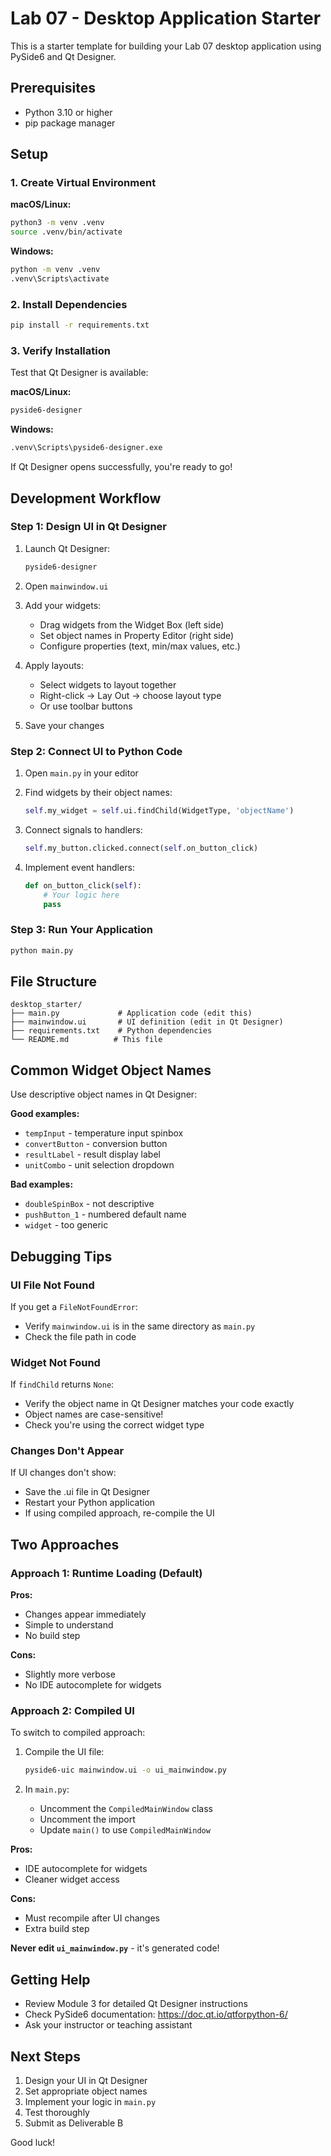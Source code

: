 # Lab 07 - Desktop Application Starter

This is a starter template for building your Lab 07 desktop application using PySide6 and Qt Designer.

## Prerequisites

- Python 3.10 or higher
- pip package manager

## Setup

### 1. Create Virtual Environment

**macOS/Linux:**
```bash
python3 -m venv .venv
source .venv/bin/activate
```

**Windows:**
```bash
python -m venv .venv
.venv\Scripts\activate
```

### 2. Install Dependencies

```bash
pip install -r requirements.txt
```

### 3. Verify Installation

Test that Qt Designer is available:

**macOS/Linux:**
```bash
pyside6-designer
```

**Windows:**
```bash
.venv\Scripts\pyside6-designer.exe
```

If Qt Designer opens successfully, you're ready to go!

## Development Workflow

### Step 1: Design UI in Qt Designer

1. Launch Qt Designer:
   ```bash
   pyside6-designer
   ```

2. Open `mainwindow.ui`

3. Add your widgets:
   - Drag widgets from the Widget Box (left side)
   - Set object names in Property Editor (right side)
   - Configure properties (text, min/max values, etc.)

4. Apply layouts:
   - Select widgets to layout together
   - Right-click → Lay Out → choose layout type
   - Or use toolbar buttons

5. Save your changes

### Step 2: Connect UI to Python Code

1. Open `main.py` in your editor

2. Find widgets by their object names:
   ```python
   self.my_widget = self.ui.findChild(WidgetType, 'objectName')
   ```

3. Connect signals to handlers:
   ```python
   self.my_button.clicked.connect(self.on_button_click)
   ```

4. Implement event handlers:
   ```python
   def on_button_click(self):
       # Your logic here
       pass
   ```

### Step 3: Run Your Application

```bash
python main.py
```

## File Structure

```
desktop_starter/
├── main.py             # Application code (edit this)
├── mainwindow.ui       # UI definition (edit in Qt Designer)
├── requirements.txt    # Python dependencies
└── README.md          # This file
```

## Common Widget Object Names

Use descriptive object names in Qt Designer:

**Good examples:**
- `tempInput` - temperature input spinbox
- `convertButton` - conversion button
- `resultLabel` - result display label
- `unitCombo` - unit selection dropdown

**Bad examples:**
- `doubleSpinBox` - not descriptive
- `pushButton_1` - numbered default name
- `widget` - too generic

## Debugging Tips

### UI File Not Found

If you get a `FileNotFoundError`:
- Verify `mainwindow.ui` is in the same directory as `main.py`
- Check the file path in code

### Widget Not Found

If `findChild` returns `None`:
- Verify the object name in Qt Designer matches your code exactly
- Object names are case-sensitive!
- Check you're using the correct widget type

### Changes Don't Appear

If UI changes don't show:
- Save the .ui file in Qt Designer
- Restart your Python application
- If using compiled approach, re-compile the UI

## Two Approaches

### Approach 1: Runtime Loading (Default)

**Pros:**
- Changes appear immediately
- Simple to understand
- No build step

**Cons:**
- Slightly more verbose
- No IDE autocomplete for widgets

### Approach 2: Compiled UI

To switch to compiled approach:

1. Compile the UI file:
   ```bash
   pyside6-uic mainwindow.ui -o ui_mainwindow.py
   ```

2. In `main.py`:
   - Uncomment the `CompiledMainWindow` class
   - Uncomment the import
   - Update `main()` to use `CompiledMainWindow`

**Pros:**
- IDE autocomplete for widgets
- Cleaner widget access

**Cons:**
- Must recompile after UI changes
- Extra build step

**Never edit `ui_mainwindow.py`** - it's generated code!

## Getting Help

- Review Module 3 for detailed Qt Designer instructions
- Check PySide6 documentation: https://doc.qt.io/qtforpython-6/
- Ask your instructor or teaching assistant

## Next Steps

1. Design your UI in Qt Designer
2. Set appropriate object names
3. Implement your logic in `main.py`
4. Test thoroughly
5. Submit as Deliverable B

Good luck!
